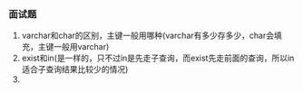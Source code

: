 ### 面试题

1. varchar和char的区别，主键一般用哪种(varchar有多少存多少，char会填充，主键一般用varchar)
2. exist和in(是一样的，只不过in是先走子查询，而exist先走前面的查询，所以in适合子查询结果比较少的情况)
3. 